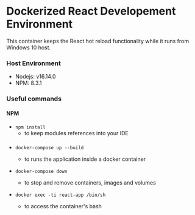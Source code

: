# Dockerized React Developement Environment

This container keeps the React hot reload functionality while it runs from Windows 10 host.

### Host Environment

- Nodejs: v16.14.0
- NPM: 8.3.1

### Useful commands

#### NPM

- ```npm install``` 
    - to keep modules references into your IDE

#### 
- ```docker-compose up --build ``` 
    - to runs the application inside a docker container

- ```docker-compose down```
    - to stop and remove containers, images and volumes

- ```docker exec -ti react-app /bin/sh```
    - to access the container's bash

